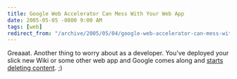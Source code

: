 ```yaml
---
title: Google Web Accelerator Can Mess With Your Web App
date: 2005-05-05 -0800 9:00 AM
tags: [web]
redirect_from: "/archive/2005/05/04/google-web-accelerator-can-mess-with-your-web-app.aspx/"
---
```


Greaaat. Another thing to worry about as a developer. You've deployed
your slick new Wiki or some other web app and Google comes along and
[starts deleting
content](http://37signals.com/svn/archives2/google_web_accelerator_hey_not_so_fast_an_alert_for_web_app_designers.php).
;)

